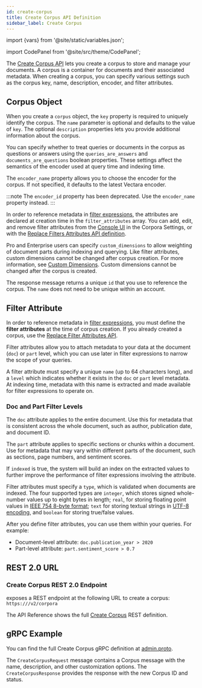 ```yaml
---
id: create-corpus
title: Create Corpus API Definition
sidebar_label: Create Corpus
---
```


import {vars} from '@site/static/variables.json';

import CodePanel from '@site/src/theme/CodePanel';


The [Create Corpus API](/docs/rest-api/create-corpus) lets you create a corpus to store and manage your
documents. A corpus is a container for documents and their associated
metadata. When creating a corpus, you can specify various settings such as the
corpus key, name, description, encoder, and filter attributes.

## Corpus Object

When you create a `corpus` object, the `key` property is required to uniquely
identify the corpus. The `name` parameter is optional and defaults to the
value of `key`. The optional `description` properties lets you provide
additional information about the corpus.

You can specify whether to treat queries or documents in the corpus as
questions or answers using the `queries_are_answers` and `documents_are_questions`
boolean properties. These settings affect the semantics of the encoder used at
query time and indexing time.

The `encoder_name` property allows you to choose the encoder for the corpus. 
If not specified, it defaults to the latest Vectara encoder.

:::note
The `encoder_id` property has been deprecated. Use the `encoder_name` 
property instead.
:::

In order to reference metadata in [filter expressions](/docs/learn/metadata-search-filtering/filter-overview), the attributes
are declared at creation time in the `filter_attributes` array. You can add, 
edit, and remove filter attributes from the [Console UI](/docs/console-ui/creating-a-corpus) in the Corpora Settings, 
or with the [Replace Filters Attributes API definition](/docs/api-reference/admin-apis/corpus/replace-filter-attributes).

Pro and Enterprise users can specify `custom_dimensions` to allow weighting of 
document parts during indexing and querying. Like filter attributes, custom 
dimensions cannot be changed after corpus creation. For more information, see 
[Custom Dimensions](/docs/learn/semantic-search/add-custom-dimensions). Custom dimensions cannot 
be changed after the corpus is created.

The response message returns a unique `id` that you use to reference the
corpus. The `name` does not need to be unique within an account.

## Filter Attribute

In order to reference metadata in [filter expressions](/docs/learn/metadata-search-filtering/filter-overview), you
must define the **filter attributes** at the time of corpus creation. If you 
already created a corpus, use the [Replace Filter Attributes API](/docs/api-reference/admin-apis/corpus/replace-filter-attributes). 

Filter attributes allow you to attach metadata to your data at the document (`doc`) 
or `part` level, which you can use later in filter expressions to narrow the scope 
of your queries.

A filter attribute must specify a unique `name` (up to 64 characters long), and 
a `level` which indicates whether it exists in the `doc` or `part` level 
metadata. At indexing time, metadata with this name is extracted and made 
available for filter expressions to operate on.

### Doc and Part Filter Levels

The `doc` attribute applies to the entire document. Use this for metadata that 
is consistent across the whole document, such as author, publication date, and 
document ID.

The `part` attribute applies to specific sections or chunks within a document. 
Use for metadata that may vary within different parts of the document, such as 
sections, page numbers, and sentiment scores.

If `indexed` is true, the system will build an index on the extracted values
to further improve the performance of filter expressions involving the
attribute.

Filter attributes must specify a `type`, which is validated when
documents are indexed. The four supported types are `integer`, which stores
signed whole-number values up to eight bytes in length; `real`, for storing
floating point values in [IEEE 754 8-byte format][1]; `text` for storing
textual strings in [UTF-8 encoding][2], and `boolean` for storing true/false
values.

[1]: https://en.wikipedia.org/wiki/Double-precision_floating-point_format
[2]: https://en.wikipedia.org/wiki/UTF-8

After you define filter attributes, you can use them within your queries. For example:

* Document-level attribute: `doc.publication_year > 2020`
* Part-level attribute: `part.sentiment_score > 0.7`

## REST 2.0 URL

### Create Corpus REST 2.0 Endpoint

<Config v="names.product"/> exposes a REST endpoint at the following URL
to create a corpus:
<code>https://<Config v="domains.rest.admin"/>/v2/corpora</code>

The API Reference shows the full [Create Corpus](/docs/rest-api/create-corpus) REST definition.

## gRPC Example

You can find the full Create Corpus gRPC definition at [admin.proto](https://github.com/vectara/protos/blob/main/admin.proto).

The `CreateCorpusRequest` message contains a Corpus message with the name,
description, and other customization options. The `CreateCorpusResponse`
provides the response with the new Corpus ID and status.
